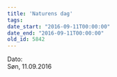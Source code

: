 ```yaml
---
title: 'Naturens dag'
tags:
date_start: "2016-09-11T00:00:00"
date_end: "2016-09-11T00:00:00"
old_id: 5842
---
```

<div class="field field-type-datetime field-field-tidspunkt">
    <div class="field-items">
            <div class="field-item odd">
                      <div class="field-label-inline-first">
              Dato:&nbsp;</div>
                    Søn, 11.09.2016        </div>
        </div>
</div>